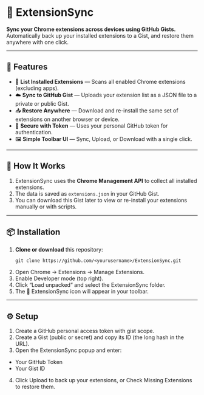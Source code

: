 # 🔄 ExtensionSync

**Sync your Chrome extensions across devices using GitHub Gists.**  
Automatically back up your installed extensions to a Gist, and restore them anywhere with one click.

---

## 🚀 Features

- 🧩 **List Installed Extensions** — Scans all enabled Chrome extensions (excluding apps).  
- ☁️ **Sync to GitHub Gist** — Uploads your extension list as a JSON file to a private or public Gist.  
- 📥 **Restore Anywhere** — Download and re-install the same set of extensions on another browser or device.  
- 🔑 **Secure with Token** — Uses your personal GitHub token for authentication.  
- 🖼️ **Simple Toolbar UI** — Sync, Upload, or Download with a single click.  

---

## 🧠 How It Works

1. ExtensionSync uses the **Chrome Management API** to collect all installed extensions.  
2. The data is saved as `extensions.json` in your GitHub Gist.  
3. You can download this Gist later to view or re-install your extensions manually or with scripts.

---

## 📦 Installation

1. **Clone or download** this repository:
   ```
   git clone https://github.com/<yourusername>/ExtensionSync.git
   ```
2. Open Chrome → Extensions → Manage Extensions.
3. Enable Developer mode (top right).
4. Click “Load unpacked” and select the ExtensionSync folder.
5. The 🔄 ExtensionSync icon will appear in your toolbar.

---

##  ⚙️ Setup

1. Create a GitHub personal access token with gist scope.
2. Create a Gist (public or secret) and copy its ID (the long hash in the URL).
3. Open the ExtensionSync popup and enter:
- Your GitHub Token
- Your Gist ID
4. Click Upload to back up your extensions, or Check Missing Extensions to restore them.
